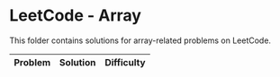 # LeetCode - Array
This folder contains solutions for array-related problems on LeetCode.

| Problem | Solution | Difficulty |
|---------|----------|------------|
